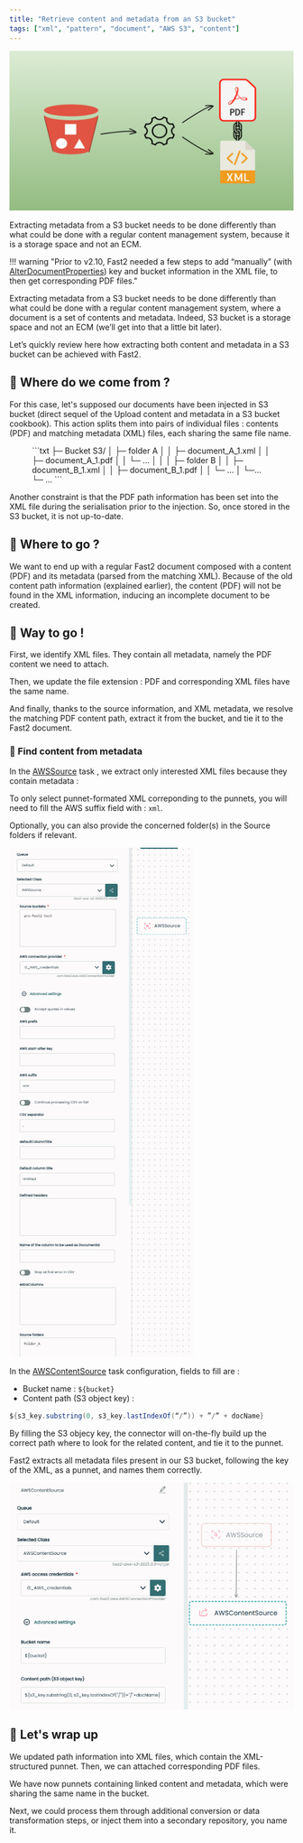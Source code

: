 ```yaml
---
title: "Retrieve content and metadata from an S3 bucket"
tags: ["xml", "pattern", "document", "AWS S3", "content"]
---
```


![Blog cover](../assets/img/cookbooks/content-metadata-from-s3_cover.png)

Extracting metadata from a S3 bucket needs to be done differently than what could be done with a regular content management system, because it is a storage space and not an ECM.

!!! warning "Prior to v2.10, Fast2 needed a few steps to add “manually” (with [AlterDocumentProperties](../catalog/transformer.md#AlterDocumentProperties)) key and bucket information in the XML file, to then get corresponding PDF files."

Extracting metadata from a S3 bucket needs to be done differently than what could be done with a regular content management system, where a document is a set of contents and metadata. Indeed, S3 bucket is a storage space and not an ECM (we’ll get into that a little bit later).

Let’s quickly review here how extracting both content and metadata in a S3 bucket can be achieved with Fast2.

## 🧐 Where do we come from ?

For this case, let's supposed our documents have been injected in S3 bucket (direct sequel of the Upload content and metadata in a S3 bucket cookbook). This action splits them into pairs of individual files : contents (PDF) and matching metadata (XML) files, each sharing the same file name.

<figure markdown>
```txt
├─ Bucket S3/
│       ├─ folder A
│       │     ├─ document_A_1.xml
│       │     ├─ document_A_1.pdf
│       │     └─ ...
│       │
│       ├─ folder B
│       │     ├─ document_B_1.xml
│       │     ├─ document_B_1.pdf
│       │     └─ ...
│       └─...
└─ ...  
```
</figure>
Another constraint is that the PDF path information has been set into the XML file during the serialisation prior to the injection. So, once stored in the S3 bucket, it is not up-to-date.

## 🤔 Where to go ?

We want to end up with a regular Fast2 document composed with a content (PDF) and its metadata (parsed from the matching XML). Because of the old content path information (explained earlier), the content (PDF) will not be found in the XML information, inducing an incomplete document to be created.

## 🚀 Way to go !

First, we identify XML files. They contain all metadata, namely the PDF content we need to attach.

Then, we update the file extension : PDF and corresponding XML files have the same name.

And finally, thanks to the source information, and XML metadata, we resolve the matching PDF content path, extract it from the bucket, and tie it to the Fast2 document.

### 🔎 Find content from metadata

In the [AWSSource](../catalog/source.md#AWSSource) task , we extract only interested XML files because they contain metadata :

To only select punnet-formated XML correponding to the punnets, you will need to fill the AWS suffix field with : `xml`.

Optionally, you can also provide the concerned folder(s) in the Source folders if relevant.

![AWSContentSource task configuration](../assets/img/cookbooks/Image_AWS_Source2025.png)

In the [AWSContentSource](../catalog/contentsource.md#AWSContentSource) task configuration, fields to fill are :

- Bucket name : `${bucket}`
- Content path (S3 object key) :

```java
${s3_key.substring(0, s3_key.lastIndexOf(“/”)) + ”/” + docName}
```

By filling the S3 objecy key, the connector will on-the-fly build up the correct path where to look for the related content, and tie it to the punnet.

Fast2 extracts all metadata files present in our S3 bucket, following the key of the XML, as a punnet, and names them correctly.

![AWSSource task configuration](../assets/img/cookbooks/Image_AWSContentSource2025.png)

## 👏 Let's wrap up

We updated path information into XML files, which contain the XML-structured punnet. Then, we can attached corresponding PDF files.

We have now punnets containing linked content and metadata, which were sharing the same name in the bucket.

Next, we could process them through additional conversion or data transformation steps, or inject them into a secondary repository, you name it.
